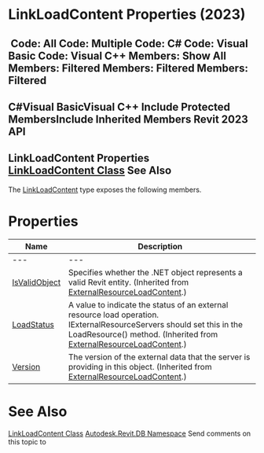 # LinkLoadContent Properties (2023)

﻿
 Code: All Code: Multiple Code: C# Code: Visual Basic Code: Visual C++  Members: Show All Members: Filtered Members: Filtered Members: Filtered   
---  
C#Visual BasicVisual C++
Include Protected MembersInclude Inherited Members
Revit 2023 API  
---  
LinkLoadContent Properties  
[LinkLoadContent Class](72ac893d-d76a-2606-6bab-3d180b552610.md "LinkLoadContent Class") See Also  
---  
The [LinkLoadContent](72ac893d-d76a-2606-6bab-3d180b552610.md "LinkLoadContent Class") type exposes the following members.
# Properties
| Name | Description |
| --- | --- |
| --- | --- | --- |
| [IsValidObject](afe420d6-0130-37aa-d315-8f04523d7467.md "IsValidObject Property") | Specifies whether the .NET object represents a valid Revit entity.  (Inherited from [ExternalResourceLoadContent](1747ac99-aaa5-70b9-5d1f-89e72539f497.md "ExternalResourceLoadContent Class").) |
| [LoadStatus](a6442d68-17c4-aeb1-0e40-d5077936c9cd.md "LoadStatus Property") | A value to indicate the status of an external resource load operation. IExternalResourceServers should set this in the LoadResource() method.  (Inherited from [ExternalResourceLoadContent](1747ac99-aaa5-70b9-5d1f-89e72539f497.md "ExternalResourceLoadContent Class").) |
| [Version](6a233453-4300-627c-450d-c038fe378195.md "Version Property") | The version of the external data that the server is providing in this object.  (Inherited from [ExternalResourceLoadContent](1747ac99-aaa5-70b9-5d1f-89e72539f497.md "ExternalResourceLoadContent Class").) |

# See Also
[LinkLoadContent Class](72ac893d-d76a-2606-6bab-3d180b552610.md "LinkLoadContent Class")
[Autodesk.Revit.DB Namespace](87546ba7-461b-c646-cbb1-2cb8f5bff8b2.md "Autodesk.Revit.DB Namespace")
Send comments on this topic to 
